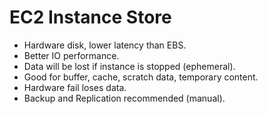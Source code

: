  # EC2 Instance Store

- Hardware disk, lower latency than EBS.
- Better IO performance.
- Data will be lost if instance is stopped (ephemeral).
- Good for buffer, cache, scratch data, temporary content.
- Hardware fail loses data.
- Backup and Replication recommended (manual).
